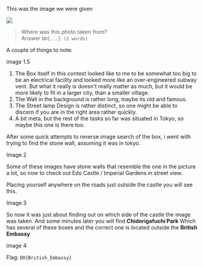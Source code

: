 This was the image we were given 

![](./challenge7.jpeg)

> Where was this photo taken from?    
Answer `DO{...} (2 words)`

A couple of things to note:

image 1.5

1. The Box itself in this context looked like to me to be somewhat too big to be an electrical facility and looked more like an over-engineered subway vent. But what it really is doesn't really matter as much, but it would be more likely to fit in a larger city, than a smaller village.
2. The Wall in the background is rather long, maybe its old and famous.
3. The Street lamp Design is rather distinct, so one might be able to discern if you are in the right area rather quickly.
4. A bit meta, but the rest of the tasks so far was situated in Tokyo, so maybe this one is there too.

After some quick attempts to reverse image search of the box, i went with trying to find the stone wall, assuming it was in tokyo.

Image 2

Some of these images have stone walls that resemble the one in the picture a lot, so now to check out Edo Castle / Imperial Gardens in street view.

Placing yourself anywhere on the roads just outside the castle you will see this.

Image 3

So now it was just about finding out on which side of the castle the image was taken.
And some minutes later you will find **Chidorigafuchi Park** Which has several of these boxes and the correct one is located outside the **British Embassy**

image 4

Flag: `DO{British_Embassy}`
